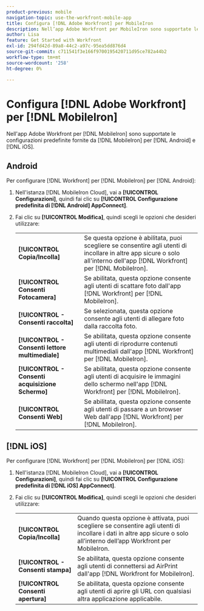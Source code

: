 ```yaml
---
product-previous: mobile
navigation-topic: use-the-workfront-mobile-app
title: Configura [!DNL Adobe Workfront] per MobileIron
description: Nell’app Adobe Workfront per MobileIron sono supportate le configurazioni predefinite fornite da MobileIron sia per Android che per iOS.
author: Lisa
feature: Get Started with Workfront
exl-id: 294fd42d-89a8-44c2-a97c-95ea5dd876d4
source-git-commit: c711541f3e166f9700195420711d95ce782a44b2
workflow-type: tm+mt
source-wordcount: '258'
ht-degree: 0%

---
```


# Configura [!DNL Adobe Workfront] per [!DNL MobileIron]

Nell&#39;app Adobe Workfront per [!DNL MobileIron] sono supportate le configurazioni predefinite fornite da [!DNL MobileIron] per [!DNL Android] e [!DNL iOS].

## Android

Per configurare [!DNL Workfront] per [!DNL MobileIron] per [!DNL Android]:

1. Nell&#39;istanza [!DNL MobileIron Cloud], vai a **[!UICONTROL Configurazioni]**, quindi fai clic su **[!UICONTROL Configurazione predefinita di [!DNL Android] AppConnect]**.

1. Fai clic su **[!UICONTROL Modifica]**, quindi scegli le opzioni che desideri utilizzare:

   <table style="table-layout:auto">
    <tr>
        <td><strong>[!UICONTROL Copia/Incolla]</strong></td>
        <td>Se questa opzione è abilitata, puoi scegliere se consentire agli utenti di incollare in altre app sicure o solo all'interno dell'app [!DNL Workfront] per [!DNL MobileIron].</td>
    </tr>
    <tr>
        <td><strong>[!UICONTROL Consenti Fotocamera]</strong></td>
        <td>Se abilitata, questa opzione consente agli utenti di scattare foto dall'app [!DNL Workfront] per [!DNL MobileIron].</td>
    </tr>
    <tr>
        <td><strong>[!UICONTROL - Consenti raccolta]</strong></td>
        <td>Se selezionata, questa opzione consente agli utenti di allegare foto dalla raccolta foto.</td>
    </tr>
    <tr>
        <td><strong>[!UICONTROL - Consenti lettore multimediale]</strong></td>
        <td>Se abilitata, questa opzione consente agli utenti di riprodurre contenuti multimediali dall'app [!DNL Workfront] per [!DNL MobileIron].</td>
    </tr>
    <tr>
        <td><strong>[!UICONTROL - Consenti acquisizione Schermo]</strong></td>
        <td>Se abilitata, questa opzione consente agli utenti di acquisire le immagini dello schermo nell'app [!DNL Workfront] per [!DNL MobileIron].</td>
    </tr>
    <tr>
        <td><strong>[!UICONTROL Consenti Web]</strong></td>
        <td>Se abilitata, questa opzione consente agli utenti di passare a un browser Web dall'app [!DNL Workfront] per [!DNL MobileIron].</td>
    </tr>
   </table>

## [!DNL iOS]

Per configurare [!DNL Workfront] per [!DNL MobileIron] per [!DNL iOS]:

1. Nell&#39;istanza [!DNL MobileIron Cloud], vai a **[!UICONTROL Configurazioni]**, quindi fai clic su **[!UICONTROL Configurazione predefinita di [!DNL iOS] AppConnect]**.

1. Fai clic su **[!UICONTROL Modifica]**, quindi scegli le opzioni che desideri utilizzare:

   <table style="table-layout:auto">
    <tr>
        <td><strong>[!UICONTROL Copia/Incolla]</strong></td>
        <td>Quando questa opzione è attivata, puoi scegliere se consentire agli utenti di incollare i dati in altre app sicure o solo all’interno dell’app Workfront per MobileIron.</td>
    </tr>
    <tr>
        <td><strong>[!UICONTROL - Consenti stampa]</strong></td>
        <td>Se abilitata, questa opzione consente agli utenti di connettersi ad AirPrint dall'app [!DNL Workfront for MobileIron].</td>
    </tr>
    <tr>
        <td><strong>[!UICONTROL Consenti apertura]</strong></td>
        <td>Se abilitata, questa opzione consente agli utenti di aprire gli URL con qualsiasi altra applicazione applicabile.</td>
    </tr>
   </table>
